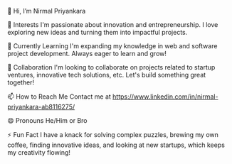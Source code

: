 👋 Hi, I’m Nirmal Priyankara

👀 Interests
I'm passionate about innovation and entrepreneurship. I love exploring new ideas and turning them into impactful projects.

🌱 Currently Learning
I'm expanding my knowledge in web and software project development. Always eager to learn and grow!

💞️ Collaboration
I'm looking to collaborate on projects related to startup ventures, innovative tech solutions, etc. Let's build something great together!

📫 How to Reach Me
Contact me at https://www.linkedin.com/in/nirmal-priyankara-ab8116275/

😄 Pronouns
He/Him or Bro

⚡ Fun Fact
I have a knack for solving complex puzzles, brewing my own coffee, finding innovative ideas, and looking at new startups, which keeps my creativity flowing!
